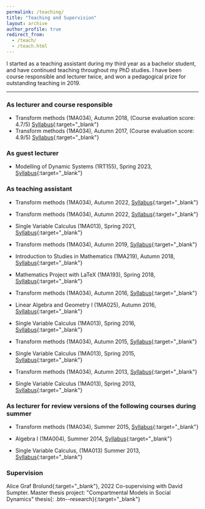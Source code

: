 ```yaml
---
permalink: /teaching/
title: "Teaching and Supervision"
layout: archive
author_profile: true
redirect_from: 
  - /teach/
  - /teach.html
---
```


I started as a teaching assistant during my third year as a bachelor student, and have continued teaching throughout my PhD studies. I have been course responsible and lecturer twice, and won a pedagogical prize for outstanding teaching in 2019. 

---
### As lecturer and course responsible 
- Transform methods (1MA034), Autumn 2018, (Course evaluation score: 4.7/5) [Syllabus](https://www.uu.se/en/admissions/master/selma/kursplan/?kKod=1MA034){:target="_blank"}
- Transform methods (1MA034), Autumn 2017, (Course evaluation score: 4.9/5) [Syllabus](https://www.uu.se/en/admissions/master/selma/kursplan/?kKod=1MA034){:target="_blank"}

### As guest lecturer 
- Modelling of Dynamic Systems (1RT155), Spring 2023, [Syllabus](https://www.uu.se/en/admissions/freestanding-courses/course-syllabus/?kKod=1RT155){:target="_blank"}

### As teaching assistant
- Transform methods (1MA034), Autumn 2022, [Syllabus](https://www.uu.se/en/admissions/master/selma/kursplan/?kKod=1MA034){:target="_blank"}

- Transform methods (1MA034), Autumn 2022, [Syllabus](https://www.uu.se/en/admissions/master/selma/kursplan/?kKod=1MA034){:target="_blank"}

- Single Variable Calculus  (1MA013), Spring 2021, [Syllabus](https://https://www.uu.se/en/admissions/freestanding-courses/course-syllabus/?kpid=45585&lasar=22%2F23&typ=1){:target="_blank"}

- Transform methods (1MA034), Autumn 2019, [Syllabus](https://www.uu.se/en/admissions/master/selma/kursplan/?kKod=1MA034){:target="_blank"}

- Introduction to Studies in Mathematics (1MA219), Autumn 2018, [Syllabus](https://www.uu.se/en/admissions/master/selma/kursplan/?kKod=1MA219){:target="_blank"}

- Mathematics Project with LaTeX (1MA193), Spring 2018, [Syllabus](https://www.uu.se/en/admissions/master/selma/kursplan/?kKod=1MA193){:target="_blank"}

- Transform methods (1MA034),  Autumn 2016, [Syllabus](https://www.uu.se/en/admissions/master/selma/kursplan/?kKod=1MA034){:target="_blank"}

- Linear Algebra and Geometry I (1MA025), Autumn 2016, [Syllabus](https://www.uu.se/en/admissions/freestanding-courses/course-syllabus/?kpid=45546){:target="_blank"}

- Single Variable Calculus  (1MA013), Spring 2016, [Syllabus](https://https://www.uu.se/en/admissions/freestanding-courses/course-syllabus/?kpid=45585&lasar=22%2F23&typ=1){:target="_blank"}

- Transform methods (1MA034), Autumn 2015, [Syllabus](https://www.uu.se/en/admissions/master/selma/kursplan/?kKod=1MA034){:target="_blank"}

- Single Variable Calculus  (1MA013), Spring 2015, [Syllabus](https://https://www.uu.se/en/admissions/freestanding-courses/course-syllabus/?kpid=45585&lasar=22%2F23&typ=1){:target="_blank"}

- Transform methods (1MA034), Autumn 2013, [Syllabus](https://www.uu.se/en/admissions/master/selma/kursplan/?kKod=1MA034){:target="_blank"}

- Single Variable Calculus (1MA013), Spring 2013, [Syllabus](https://https://www.uu.se/en/admissions/freestanding-courses/course-syllabus/?kpid=45585&lasar=22%2F23&typ=1){:target="_blank"}

### As lecturer for review versions of the following courses during summer

- Transform methods (1MA034), Summer 2015, [Syllabus](https://www.uu.se/en/admissions/master/selma/kursplan/?kKod=1MA034){:target="_blank"}

- Algebra I (1MA004), Summer 2014, [Syllabus](https://www.uu.se/en/admissions/freestanding-courses/course-syllabus/?kpid=47674){:target="_blank"}

- Single Variable Calculus,  (1MA013) Summer 2013, [Syllabus](https://https://www.uu.se/en/admissions/freestanding-courses/course-syllabus/?kpid=45585&lasar=22%2F23&typ=1){:target="_blank"}

### Supervision 
Alice Graf Brolund{:target="_blank"}, 2022
Co-supervising with David Sumpter.
Master thesis project: "Compartmental Models in Social Dynamics"
thesis{: .btn--research}{:target="_blank"}
